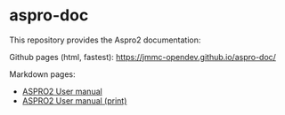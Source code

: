 # aspro-doc
This repository provides the Aspro2 documentation:

Github pages (html, fastest):
https://jmmc-opendev.github.io/aspro-doc/

Markdown pages:
- [ASPRO2 User manual](./aspro-doc.md)
- [ASPRO2 User manual (print)](./aspro-doc-print.md)
